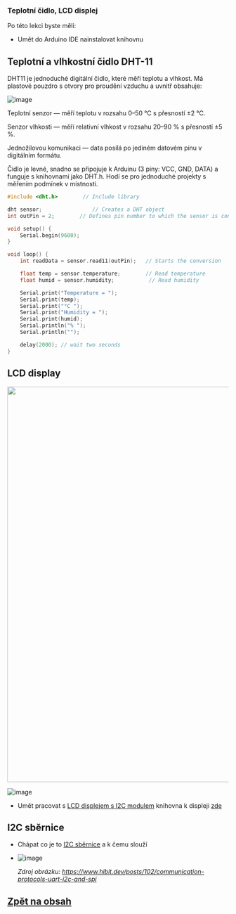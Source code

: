 ### Teplotní čidlo, LCD displej

Po této lekci byste měli: 

- Umět do Arduino IDE nainstalovat knihovnu

## Teplotní a vlhkostní čidlo DHT-11

DHT11 je jednoduché digitální čidlo, které měří teplotu a vlhkost. Má plastové pouzdro s otvory pro proudění vzduchu a uvnitř obsahuje:

![image](https://github.com/user-attachments/assets/243bede4-bb75-435e-8b21-c4da6e532cab)

Teplotní senzor — měří teplotu v rozsahu 0–50 °C s přesností ±2 °C.

Senzor vlhkosti — měří relativní vlhkost v rozsahu 20–90 % s přesností ±5 %.

Jednožilovou komunikaci — data posílá po jediném datovém pinu v digitálním formátu.

Čidlo je levné, snadno se připojuje k Arduinu (3 piny: VCC, GND, DATA) a funguje s knihovnami jako DHT.h. Hodí se pro jednoduché projekty s měřením podmínek v místnosti.


```c
#include <dht.h>        // Include library

dht sensor;                // Creates a DHT object
int outPin = 2;        // Defines pin number to which the sensor is connected

void setup() {
	Serial.begin(9600);
}

void loop() {
	int readData = sensor.read11(outPin);	// Starts the conversion

	float temp = sensor.temperature;        // Read temperature
	float humid = sensor.humidity;           // Read humidity

	Serial.print("Temperature = ");
	Serial.print(temp);
	Serial.print("°C ");
	Serial.print("Humidity = ");
	Serial.print(humid);
	Serial.println("% ");
	Serial.println("");

	delay(2000); // wait two seconds
}
```

## LCD display

<img src="https://github.com/user-attachments/assets/bca81828-3aa8-42fd-a01e-f5fd5cd19ad4" width="900"/>

![image](https://github.com/user-attachments/assets/b6db3a5d-ad19-4cc1-95c1-e09f09fd3db1)

- Umět pracovat s [LCD displejem s I2C modulem](https://navody.dratek.cz/zaciname-s-arduinem/lcd-displej.html) knihovna k displeji [zde](https://github.com/fdebrabander/Arduino-LiquidCrystal-I2C-library/archive/refs/heads/master.zip)

## I2C sběrnice
- Chápat co je to [I2C sběrnice](https://cs.wikipedia.org/wiki/I%C2%B2C) a k čemu slouží
- 
    ![image](https://github.com/user-attachments/assets/abc6c42b-abeb-4a6f-a850-ca47433e5dd9)
 
  *Zdroj obrázku: https://www.hibit.dev/posts/102/communication-protocols-uart-i2c-and-spi*


## [Zpět na obsah](README.md)
